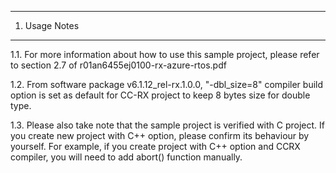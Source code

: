 ---------------
1. Usage Notes
---------------
1.1. For more information about how to use this sample project, 
please refer to section 2.7 of r01an6455ej0100-rx-azure-rtos.pdf

1.2. From software package v6.1.12_rel-rx.1.0.0, "-dbl_size=8" compiler build option is set as default for CC-RX project 
to keep 8 bytes size for double type.

1.3. Please also take note that the sample project is verified with C project.
If you create new project with C++ option, please confirm its behaviour by yourself.
For example, if you create project with C++ option and CCRX compiler, you will need to add abort() function manually.
